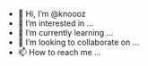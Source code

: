 - 👋 Hi, I’m @knoooz
- 👀 I’m interested in ...
- 🌱 I’m currently learning ...
- 💞️ I’m looking to collaborate on ...
- 📫 How to reach me ...

<!---
knoooz/knoooz is a ✨ special ✨ repository because its `README.md` (this file) appears on your GitHub profile.
You can click the Preview link to take a look at your changes.
--->
